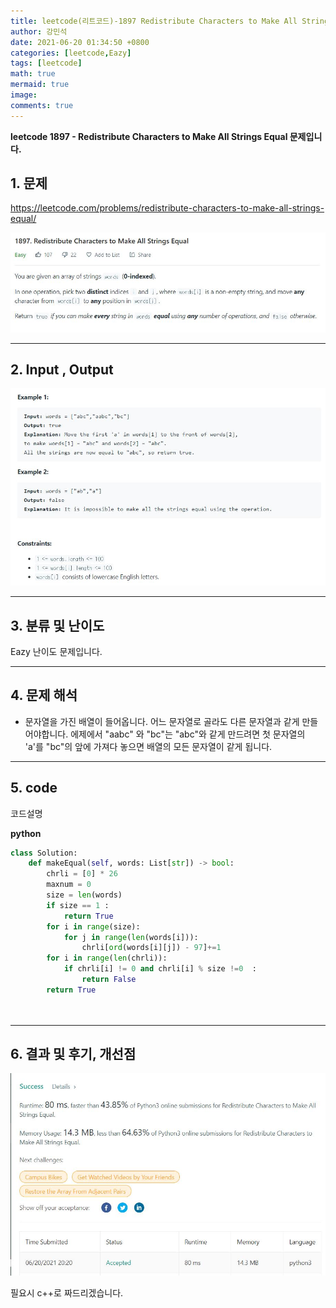 ```yaml
---
title: leetcode(리트코드)-1897 Redistribute Characters to Make All Strings Equal(python)
author: 강민석
date: 2021-06-20 01:34:50 +0800
categories: [leetcode,Eazy]
tags: [leetcode]
math: true
mermaid: true
image: 
comments: true
---
```


**leetcode 1897 - Redistribute Characters to Make All Strings Equal 문제입니다.**

## 1. 문제
<https://leetcode.com/problems/redistribute-characters-to-make-all-strings-equal/> 

![](/assets/img/sample/leetcode/1897/Problem.JPG)

-----  

## 2. Input , Output

![](/assets/img/sample/leetcode/1897/input.JPG)  


-----  

## 3. 분류 및 난이도

Eazy 난이도 문제입니다.  


-----  

## 4. 문제 해석

- 문자열을 가진 배열이 들어옵니다. 어느 문자열로 골라도 다른 문자열과 같게 만들어야합니다. 에제에서 "aabc" 와 "bc"는 "abc"와 같게 만드려면 첫 문자열의 'a'를 "bc"의 앞에 가져다 놓으면 배열의 모든 문자열이 같게 됩니다.





-----  

## 5. code  

코드설명

**python**

```python
class Solution:
    def makeEqual(self, words: List[str]) -> bool:
        chrli = [0] * 26
        maxnum = 0
        size = len(words)
        if size == 1 : 
            return True
        for i in range(size):
            for j in range(len(words[i])):
                chrli[ord(words[i][j]) - 97]+=1
        for i in range(len(chrli)):
            if chrli[i] != 0 and chrli[i] % size !=0  : 
                return False
        return True
    
    
```

-----

## 6. 결과 및 후기, 개선점



![](/assets/img/sample/leetcode/1897/result.JPG)  

필요시 c++로 짜드리겠습니다.



